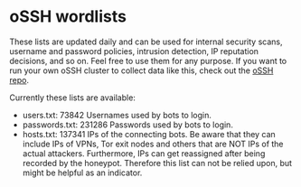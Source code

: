 # oSSH wordlists
These lists are updated daily and can be used for internal security scans, username and password policies, intrusion detection, IP reputation decisions, and so on. Feel free to use them for any purpose. If you want to run your own oSSH cluster to collect data like this, check out the [oSSH repo](https://github.com/toxyl/ossh).  

Currently these lists are available:  
- users.txt: 73842                                                                                                                                                                                                                                                                                                                                                                                                   Usernames used by bots to login. 
- passwords.txt: 231286                                                                                                                                                                                                                                                                                                                                                                                                   Passwords used by bots to login. 
- hosts.txt: 137341                                                                                                                                                                                                                                                                                                                                                                                                   IPs of the connecting bots. Be aware that they can include IPs of VPNs, Tor exit nodes and others that are NOT IPs of the actual attackers. Furthermore, IPs can get reassigned after being recorded by the honeypot. Therefore this list can not be relied upon, but might be helpful as an indicator.
